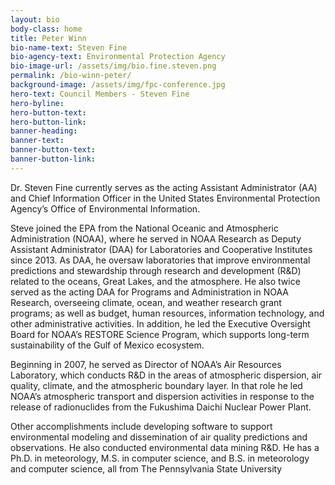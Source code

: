 ```yaml
---
layout: bio
body-class: home
title: Peter Winn
bio-name-text: Steven Fine
bio-agency-text: Environmental Protection Agency
bio-image-url: /assets/img/bio.fine.steven.png
permalink: /bio-winn-peter/
background-image: /assets/img/fpc-conference.jpg
hero-text: Council Members - Steven Fine
hero-byline:
hero-button-text: 
hero-button-link: 
banner-heading: 
banner-text: 
banner-button-text: 
banner-button-link: 
---
```

Dr. Steven Fine currently serves as the acting Assistant Administrator (AA) 
and Chief Information Officer in the United States Environmental Protection 
Agency’s Office of Environmental Information.</P>
<P>Steve joined the EPA from the National Oceanic and Atmospheric Administration 
(NOAA), where he served in NOAA Research as Deputy Assistant Administrator (DAA) 
for Laboratories and Cooperative Institutes since 2013.  As DAA, he oversaw 
laboratories that improve environmental predictions and stewardship through 
research and development (R&amp;D) related to the oceans, Great Lakes, and the 
atmosphere. He also twice served as the acting DAA for Programs and 
Administration in NOAA Research, overseeing climate, ocean, and weather research 
grant programs; as well as budget, human resources, information technology, and 
other administrative activities. In addition, he led the Executive Oversight 
Board for NOAA’s RESTORE Science Program, which supports long-term 
sustainability of the Gulf of Mexico ecosystem.

Beginning in 2007, he served as Director of NOAA’s Air Resources Laboratory, 
which conducts R&D in the areas of atmospheric dispersion, air quality, 
climate, and the atmospheric boundary layer. In that role he led NOAA’s 
atmospheric transport and dispersion activities in response to the release of 
radionuclides from the Fukushima Daichi Nuclear Power Plant.</P>
<P>Other accomplishments include developing software to support environmental 
modeling and dissemination of air quality predictions and observations. He also 
conducted environmental data mining R&amp;D.  He has a Ph.D. in meteorology, 
M.S. in computer science, and B.S. in meteorology and computer science, all from 
The Pennsylvania State University
